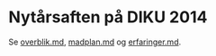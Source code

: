 # Nytårsaften på DIKU 2014

Se [overblik.md](overblik.md), [madplan.md](madplan.md) og [erfaringer.md](erfaringer.md).
